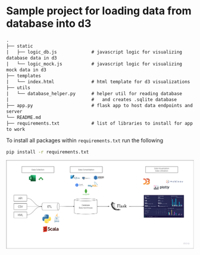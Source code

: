 # Sample project for loading data from database into d3

```
.
├── static
|   ├── logic_db.js             # javascript logic for visualizing database data in d3
|   └── logic_mock.js           # javascript logic for visualizing mock data in d3                   
├── templates
|   └── index.html              # html template for d3 visualizations
├── utils  
|   └── database_helper.py      # helper util for reading database
|                               #   and creates .sqlite database
├── app.py                      # flask app to host data endpoints and server
└── README.md
├── requirements.txt            # list of libraries to install for app to work
```


To install all packages within `requirements.txt` run the following
```bash
pip install -r requirements.txt
```

![image](image.png)
